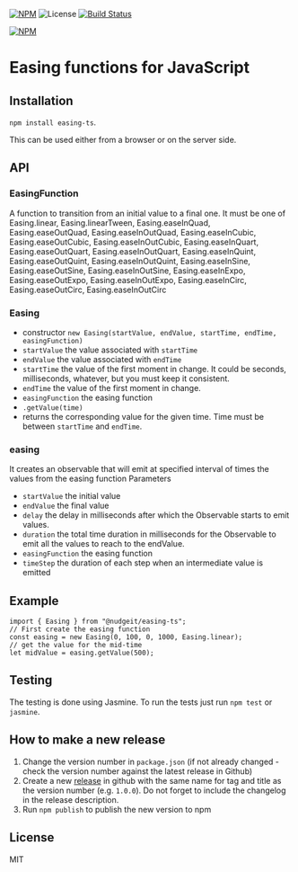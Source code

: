 [![NPM](https://img.shields.io/npm/v/@nudgeit/easing-ts.svg)](https://www.npmjs.com/package/@nudgeit/easing-ts) ![License](https://img.shields.io/npm/l/@nudgeit/easing-ts.svg)
[![Build Status](https://travis-ci.org/beradrian/easing-ts.png)](https://travis-ci.org/beradrian/easing-ts)

[![NPM](https://nodei.co/npm/easing-ts.png)](https://nodei.co/npm/@nudgeit/easing-ts/)

# Easing functions for JavaScript


## Installation

`npm install easing-ts`.

This can be used either from a browser or on the server side.

## API

### EasingFunction

A function to transition from an initial value to a final one. It must be one of Easing.linear, Easing.linearTween, Easing.easeInQuad, Easing.easeOutQuad, Easing.easeInOutQuad, Easing.easeInCubic, Easing.easeOutCubic, Easing.easeInOutCubic, Easing.easeInQuart, Easing.easeOutQuart, Easing.easeInOutQuart, Easing.easeInQuint, Easing.easeOutQuint, Easing.easeInOutQuint, Easing.easeInSine, Easing.easeOutSine, Easing.easeInOutSine, Easing.easeInExpo, Easing.easeOutExpo, Easing.easeInOutExpo, Easing.easeInCirc, Easing.easeOutCirc, Easing.easeInOutCirc

### Easing

- constructor `new Easing(startValue, endValue, startTime, endTime, easingFunction)`
 - `startValue` the value associated with `startTime`
 - `endValue` the value associated with `endTime`
 - `startTime` the value of the first moment in change. It could be seconds, milliseconds, whatever, but you must keep it consistent.
 - `endTime` the value of the first moment in change.
 - `easingFunction` the easing function
- `.getValue(time)`
 - returns the corresponding value for the given time. Time must be between `startTime` and `endTime`. 

### easing
It creates an observable that will emit at specified interval of times the values from the easing function
Parameters
 - `startValue` the initial value
 - `endValue` the final value
 - `delay` the delay in milliseconds after which the Observable starts to emit values.
 - `duration` the total time duration in milliseconds for the Observable to emit all the values to reach to the endValue.
 - `easingFunction` the easing function
 - `timeStep` the duration of each step when an intermediate value is emitted

## Example

	import { Easing } from "@nudgeit/easing-ts";
	// First create the easing function
	const easing = new Easing(0, 100, 0, 1000, Easing.linear);
	// get the value for the mid-time
	let midValue = easing.getValue(500);

## Testing
The testing is done using Jasmine. To run the tests just run `npm test` or `jasmine`.

## How to make a new release
1. Change the version number in `package.json` (if not already changed - check the version number against the latest release in Github)
2. Create a new [release](https://github.com/nibo-ai/easing-ts/releases) in github with the same name for tag and title as the version number (e.g. `1.0.0`). Do not forget to include the changelog in the release description.
3. Run `npm publish` to publish the new version to npm

## License
MIT 
